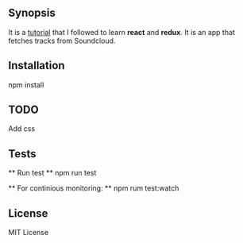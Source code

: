 ## Synopsis

It is a [tutorial](https://www.robinwieruch.de/the-soundcloud-client-in-react-redux) that I followed to learn **react** and **redux**. It is an app that fetches tracks from Soundcloud.

## Installation

npm install

## TODO

Add css

## Tests
** Run test **
npm run test

** For continious monitoring: **
npm rum test:watch


## License

MIT License

